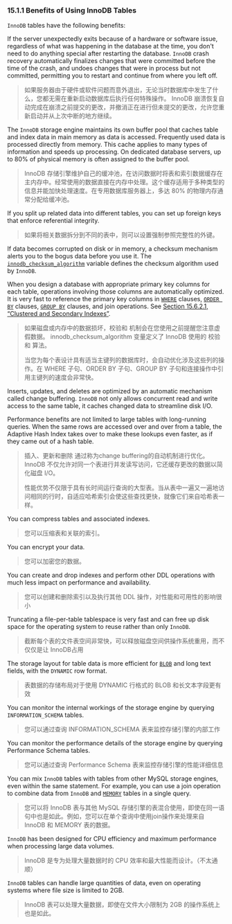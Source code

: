 ### 15.1.1 Benefits of Using InnoDB Tables

`InnoDB` tables have the following benefits:

If the server unexpectedly exits because of a hardware or software issue, regardless of what was happening in the database at the time, you don't need to do anything special after restarting the database. `InnoDB` crash recovery automatically finalizes changes that were committed before the time of the crash, and undoes changes that were in process but not committed, permitting you to restart and continue from where you left off. 

> 如果服务器由于硬件或软件问题而意外退出，无论当时数据库中发生了什么，您都无需在重新启动数据库后执行任何特殊操作。 InnoDB 崩溃恢复自动完成在崩溃之前提交的更改，并撤消正在进行但未提交的更改，允许您重新启动并从上次中断的地方继续。

The `InnoDB` storage engine maintains its own buffer pool that caches table and index data in main memory as data is accessed. Frequently used data is processed directly from memory. This cache applies to many types of information and speeds up processing. On dedicated database servers, up to 80% of physical memory is often assigned to the buffer pool. 

> InnoDB 存储引擎维护自己的缓冲池，在访问数据时将表和索引数据缓存在主内存中。经常使用的数据直接在内存中处理。这个缓存适用于多种类型的信息并能加快处理速度。在专用数据库服务器上，多达 80% 的物理内存通常分配给缓冲池。

If you split up related data into different tables, you can set up foreign keys that enforce referential integrity.

> 如果将相关数据拆分到不同的表中，则可以设置强制参照完整性的外键。

If data becomes corrupted on disk or in memory, a checksum mechanism alerts you to the bogus data before you use it. The [`innodb_checksum_algorithm`](https://dev.mysql.com/doc/refman/8.0/en/innodb-parameters.html#sysvar_innodb_checksum_algorithm) variable defines the checksum algorithm used by `InnoDB`.

When you design a database with appropriate primary key columns for each table, operations involving those columns are automatically optimized. It is very fast to reference the primary key columns in [`WHERE`](https://dev.mysql.com/doc/refman/8.0/en/select.html) clauses, [`ORDER BY`](https://dev.mysql.com/doc/refman/8.0/en/select.html) clauses, [`GROUP BY`](https://dev.mysql.com/doc/refman/8.0/en/select.html) clauses, and join operations. See [Section 15.6.2.1, “Clustered and Secondary Indexes”](https://dev.mysql.com/doc/refman/8.0/en/innodb-index-types.html).

> 如果磁盘或内存中的数据损坏，校验和 机制会在您使用之前提醒您注意虚假数据。 innodb_checksum_algorithm 变量定义了 InnoDB 使用的 校验和 算法。
>
> 当您为每个表设计具有适当主键列的数据库时，会自动优化涉及这些列的操作。在 WHERE 子句、ORDER BY 子句、GROUP BY 子句和连接操作中引用主键列的速度会非常快。

Inserts, updates, and deletes are optimized by an automatic mechanism called change buffering. `InnoDB` not only allows concurrent read and write access to the same table, it caches changed data to streamline disk I/O.

Performance benefits are not limited to large tables with long-running queries. When the same rows are accessed over and over from a table, the Adaptive Hash Index takes over to make these lookups even faster, as if they came out of a hash table. 

> 插入、更新和删除 通过称为change buffering的自动机制进行优化。 InnoDB 不仅允许对同一个表进行并发读写访问，它还缓存更改的数据以简化磁盘 I/O。
>
> 性能优势不仅限于具有长时间运行查询的大型表。当从表中一遍又一遍地访问相同的行时，自适应哈希索引会使这些查找更快，就像它们来自哈希表一样。

You can compress tables and associated indexes. 

> 您可以压缩表和关联的索引。

You can encrypt your data.

> 您可以加密您的数据。

You can create and drop indexes and perform other DDL operations with much less impact on performance and availability. 

> 您可以创建和删除索引以及执行其他 DDL 操作，对性能和可用性的影响很小

Truncating a file-per-table tablespace is very fast and can free up disk space for the operating system to reuse rather than only `InnoDB`. 

> 截断每个表的文件表空间非常快，可以释放磁盘空间供操作系统重用，而不仅仅是让 InnoDB占用

The storage layout for table data is more efficient for [`BLOB`](https://dev.mysql.com/doc/refman/8.0/en/blob.html) and long text fields, with the `DYNAMIC` row format. 

> 表数据的存储布局对于使用 DYNAMIC 行格式的 BLOB 和长文本字段更有效

You can monitor the internal workings of the storage engine by querying `INFORMATION_SCHEMA` tables.

> 您可以通过查询 INFORMATION_SCHEMA 表来监控存储引擎的内部工作

You can monitor the performance details of the storage engine by querying Performance Schema tables. 

> 您可以通过查询 Performance Schema 表来监控存储引擎的性能详细信息

You can mix `InnoDB` tables with tables from other MySQL storage engines, even within the same statement. For example, you can use a join operation to combine data from `InnoDB` and [`MEMORY`](https://dev.mysql.com/doc/refman/8.0/en/memory-storage-engine.html) tables in a single query.

> 您可以将 InnoDB 表与其他 MySQL 存储引擎的表混合使用，即使在同一语句中也是如此。例如，您可以在单个查询中使用join操作来处理来自 InnoDB 和 MEMORY 表的数据。

`InnoDB` has been designed for CPU efficiency and maximum performance when processing large data volumes.

> InnoDB 是专为处理大量数据时的 CPU 效率和最大性能而设计。（不太通顺）

`InnoDB` tables can handle large quantities of data, even on operating systems where file size is limited to 2GB.

> InnoDB 表可以处理大量数据，即使在文件大小限制为 2GB 的操作系统上也是如此。

